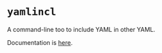 # `yamlincl`

A command-line too to include YAML in other YAML.

Documentation is [here](../../doc/manual.md#including-yaml-in-other-yaml).
